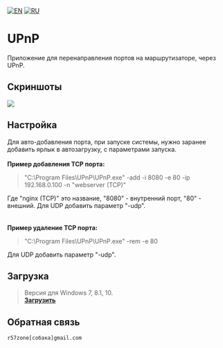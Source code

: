 [![EN](https://user-images.githubusercontent.com/9499881/33184537-7be87e86-d096-11e7-89bb-f3286f752bc6.png)](https://github.com/r57zone/UPnP/blob/master/README.md) 
[![RU](https://user-images.githubusercontent.com/9499881/27683795-5b0fbac6-5cd8-11e7-929c-057833e01fb1.png)](https://github.com/r57zone/UPnP/blob/master/README.RU.md) 
# UPnP
Приложение для перенаправления портов на маршрутизаторе, через UPnP.

## Скриншоты
![](https://user-images.githubusercontent.com/9499881/34568119-374720d0-f17e-11e7-8a0b-43560f397b87.PNG)

## Настройка
Для авто-добавления порта, при запуске системы, нужно заранее добавить ярлык в автозагрузку, с параметрами запуска.<br>
<br>**Пример добавления TCP порта:**
>"C:\Program Files\UPnP\UPnP.exe" -add -i 8080 -e 80 -ip 192.168.0.100 -n "webserver (TCP)"

Где "nginx (TCP)" это название, "8080" - внутренний порт, "80" - внешний. Для UDP добавить параметр "-udp".
<br><br><br>**Пример удаление TCP порта:**

>"C:\Program Files\UPnP\UPnP.exe" -rem -e 80

Для UDP добавить параметр "-udp".

## Загрузка
>Версия для Windows 7, 8.1, 10.<br>
**[Загрузить](https://github.com/r57zone/UPnP/releases)**

## Обратная связь
`r57zone[собака]gmail.com`